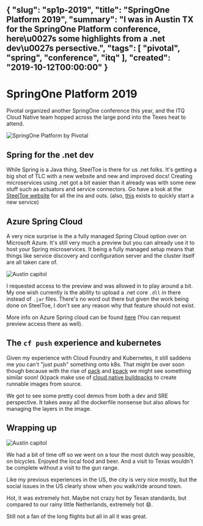 {
  "slug": "sp1p-2019",
  "title": "SpringOne Platform 2019",
  "summary": "I was in Austin TX for the SpringOne Platform conference, here\u0027s some highlights from a .net dev\u0027s persective.",
  "tags": [
    "pivotal",
    "spring",
    "conference",
    "itq"
  ],
  "created": "2019-10-12T00:00:00"
}
---
# SpringOne Platform 2019

Pivotal organized another SpringOne conference this year, and the ITQ Cloud Native team hopped across the large pond into the Texes heat to attend.

![SpringOne Platform by Pivotal](/content/sp1p-2019/sp1p.jpg)

## Spring for the .net dev
While Spring is a Java thing, SteelToe is there for us .net folks. It's getting a big shot of TLC with a new website and new and improved docs!
Creating microservices using .net got a bit easier than it already was with some new stuff such as actuators and service connectors.
Go have a look at the [SteelToe website](https://www.steeltoe.io) for all the ins and outs. (also, [this](https://start.steeltoe.io) exists to quickly start a new service) 

## Azure Spring Cloud
A very nice surprise is the a fully managed Spring Cloud option over on Microsoft Azure. It's still very much a preview but you can already use it to host your Spring microservices.
It being a fully managed setup means that things like service discovery and configuration server and the cluster itself are all taken care of.

![Austin capitol](/content/sp1p-2019/azure-spring-cloud.png)

I requested access to the preview and was allowed in to play around a bit. My one wish currently is the ability to upload a .net core `.dll` in there instead of `.jar` files. There's no word out there but given the work being done on SteelToe, I don't see any reason why that feature should not exist.

More info on Azure Spring cloud can be found [here](https://azure.microsoft.com/en-us/services/spring-cloud/) (You can request preview access there as well).

## The `cf push` experience and kubernetes
Given my experience with Cloud Foundry and Kubernetes, it still saddens me you can't "just push" something onto k8s. That might be over soon though because with the rise of [pack](https://github.com/buildpack/pack) and [kpack](https://content.pivotal.io/blog/introducing-kpack-a-kubernetes-native-container-build-service) we might see something similar soon! (k)pack make use of [cloud native buildpacks](https://buildpacks.io/) to create runnable images from source.

We got to see some pretty cool demos from both a dev and SRE perspective. It takes away all the dockerfile nonsense but also allows for managing the layers in the image.

## Wrapping up

![Austin capitol](/content/sp1p-2019/austin.png)

We had a bit of time off so we went on a tour the most dutch way possible, on bicycles. Enjoyed the local food and beer. And a visit to Texas wouldn't be complete without a visit to the gun range.

Like my previous experiences in the US, the city is very nice mostly, but the social issues in the US clearly show when you walk/ride around town.

Hot, it was extremely hot. Maybe not crazy hot by Texan standards, but compared to our rainy little Netherlands, extremely hot 😄.

Still not a fan of the long flights but all in all it was great.